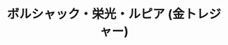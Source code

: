 ---
layout: ../../layouts/goodsLayout.astro
title: ボルシャック・栄光・ルピア (金トレジャー)
text: 栄光ルピア金トレジャー版
thumbnail: "/09_ecsite/images/eikourupia.jpg"
subpic1: "/09_ecsite/images/eikourupia.jpg"
subpic2: "/09_ecsite/images/dm-ura.jpg"
subpic3: "/09_ecsite/images/dm-ura.jpg"
kinds: eikourupia
price: 5000円
state: 売り切れ
id: 4710158-2
colors: 赤色
---
